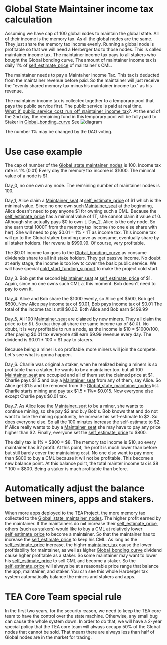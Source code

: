 # Global State Maintainer income tax calculation

Assuming we have cap of 100 global nodes to maintain the global state. All of their income is the memory tax.
As all the global nodes are the same. They just share the memory tax income evenly.
Running a global node is profitable so that we will need a Herberger tax to those nodes. This is called maintainer income tax.
The maintainer income tax pays to all stakers who bought the Global bonding curve.
The amount of maintainer income tax is daily 1% of [self_estimate_price](../harberger_tax/self_estimate_price.md) of maintainer's CML.

The maintainer needs to pay a Maintainer Income Tax. This tax is deducted from the maintainer revenue before paid. So the maintainer will just receive the "evenly shared memory tax minus his maintainer income tax" as his revenue. 

The maintainer income tax is collected together to a temporary pool that pays the public service first. The public service is paid at real time. [What_if_public_service_cost_run_off_maintainer_income_tax](../harberger_tax/What_if_public_service_cost_run_off_maintainer_income_tax.md)?. At the end of the  2nd day, the remaining fund in this temporary pool will be fully paid to Staker in [Global_bonding_curve](../harberger_tax/Global_bonding_curve.md) See ![diagram](https://user-images.githubusercontent.com/1761809/175086867-4f2a6caa-1b68-4e44-9f2b-a504e6f4906c.png)

The number 1% may be changed by the DAO voting. 

# Use case example

The cap of number of the [Global_state_maintainer_nodes](../harberger_tax/Global_state_maintainer_nodes.md) is 100. Income tax rate is 1% (0.01) Every day the memory tax income is $1000. The minimal value of a node is $1. 

Day_0, no one own any node. The remaining number of maintainer nodes is 100. 

Day_1, Alice claim a [Maintainer_seat](Maintainer_Seat.md) at [self_estimate_price](../harberger_tax/self_estimate_price.md) of $1 which is the minimal value. Since no one own such [Maintainer_seat](Maintainer_Seat.md) at the beginning, Alice doesn't need to pay anyone $1 for owning such a CML. Because the [self_estimate_price](../harberger_tax/self_estimate_price.md) has a minimal value of 1T, she cannot claim it value of 0. Although she actually pays $0 to own it.
Day_2. Alice is the only node. So she earn total 1000T from the memory tax income (no one else share with her). She will need to pay $0.01 = 1% * 1T as income tax. This income tax will go to the Global staker bonding curve as consume, eventually share by all staker holders. Her revenu is $999.99. Of course, very profitable.

The $0.01 income tax goes to the [Global_bonding_curve](../harberger_tax/Global_bonding_curve.md) as consume dividends share to all init stake holders. They get passive income. No doubt at early stage, the income is too low to cover the basic public service. We will have special [cold_start_funding_support](../cold_start_funding_support.md) to make the project cold start.

Day_3. Bob get the second [Maintainer_seat](Maintainer_Seat.md) at [self_estimate_price](../harberger_tax/self_estimate_price.md) of $1. Again, since no one owns such CML at this moment. Bob doesn't need to pay to own it.

Day_4. Alice and Bob share the $1000 evenly, so Alice get $500, Bob get $500..Now Alice pay income tax of  $0.01, Bob pays income tax of $0.01 The total of the income tax is still $0.02. Both Alice and Bob earn $499.99

Day_5, All 100 [Maintainer_seat](Maintainer_Seat.md) are claimed by new miners. They all claim the price to be $1. So that they all share the same income tax of $0.01. No doubt, it is very profitable to run a node, as the income is $10 = $1000/100, after paying $0.01 tax everyone still earn $9.99 revenue every day. The dividend is $0.01 * 100 = $1 pay to stakers.

Because being a miner is so profitable, more miners will join the compete. Let's see what is gonna happen.

Day_6. Charlie was original a staker, when he realized being a miners is so profitable than a staker, he wants to be a maintainer too. but all 100 [Maintainer_seat](Maintainer_Seat.md) are occupied and all of them set the claimed price at $1. Charlie pays $1.5 and buy a [Maintainer_seat](Maintainer_Seat.md) from any of them, say Alice. So Alice get $1.5 and be removed from the [Global_state_maintainer_nodes](../harberger_tax/Global_state_maintainer_nodes.md) list. Charlie starts mining and pay tax $1.5 * 1%= $0.015.
Now everyone else except Charlie pays $0.01 tax. 

Day_7. As Alice lose the [Maintainer_seat](Maintainer_Seat.md) to be a miner, she wants to continue mining, so she pay $2 and buy Bob's. Bob knows that and do not want to lose the mining oppotunity, he increase his self-estimate to $2. So does everyone else. So all the 100 minutes increase the self-estimate to $2. If Alice really wants to buy a [Maintainer_seat](Maintainer_Seat.md) she may have to pay any price higher than $2. Finally, everyone set the [self_estimate_price](../harberger_tax/self_estimate_price.md) to $800. 

The daily tax is 1% * $800 = $8. The memory tax income is $10, so every maintainer has $2 profit. At this point, the profit is much lower than before but still barely cover the maintaining cost. No one else want to pay more than $800 to buy a CML because it will not be profitable. This become a new balance point. At this balance point, the total mainter income tax is $8 * 100 = $800. Being a staker is much profitable than before.

# Automatically adjust the balance between miners, apps and stakers.

When more apps deployed to the TEA Project, the more memory tax collected to the [Global_state_maintainer_nodes](../harberger_tax/Global_state_maintainer_nodes.md). The higher profit earned by the maintainer. If the maintainers do not increase their [self_estimate_price](../harberger_tax/self_estimate_price.md), others (such as stakers) would like to buy a CML at relatively lower [self_estimate_price](../harberger_tax/self_estimate_price.md) to become a maintainer. So that the maintainer has to increase the [self_estimate_price](../harberger_tax/self_estimate_price.md) to keep his CML. As long as the [self_estimate_price](../harberger_tax/self_estimate_price.md) increase, the higher [maintainer_tax](../harberger_tax/maintainer_tax.md) cause the lower profitiability for maintainer, as well as higher  [Global_bonding_curve](../harberger_tax/Global_bonding_curve.md) dividend cause hgher profitable as a staker. So some maintainer may want to lower his [self_estimate_price](../harberger_tax/self_estimate_price.md) to sell CML and become a staker. So the [self_estimate_price](../harberger_tax/self_estimate_price.md) will always be at a reasonable price range that balance the app, maintainer, and staker. 
You can see this whole Harberger tax system automatically balance the miners and stakers and apps. 

# TEA Core Team special rule

In the first two years, for the security reason, we need to keep the TEA core team  to have the control over the state machine. Otherwise, any small bug can cause the whole system down. In order to do that, we will have a 2-year special policy that the TEA core team will always occupy 50% of the Global nodes that cannot be sold. That means there are always less than half of Global nodes are in the market for trading.
